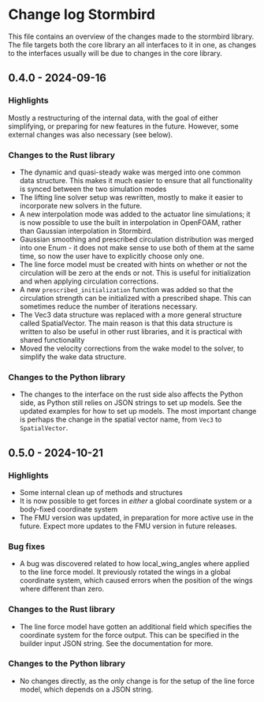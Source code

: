 # Change log Stormbird

This file contains an overview of the changes made to the stormbird library. The file targets both the core library an all interfaces to it in one, as changes to the interfaces usually will be due to changes in the core library.

## 0.4.0 - 2024-09-16

### Highlights
Mostly a restructuring of the internal data, with the goal of either simplifying, or preparing for new features in the future. However, some external changes was also necessary (see below). 

### Changes to the Rust library
- The dynamic and quasi-steady wake was merged into one common data structure. This makes it much easier to ensure that all functionality is synced between the two simulation modes
- The lifting line solver setup was rewritten, mostly to make it easier to incorporate new solvers in the future. 
- A new interpolation mode was added to the actuator line simulations; it is now possible to use the built in interpolation in OpenFOAM, rather than Gaussian interpolation in Stormbird. 
- Gaussian smoothing and prescribed circulation distribution was merged into one Enum - it does not make sense to use both of them at the same time, so now the user have to explicitly choose only one.
- The line force model must be created with hints on whether or not the circulation will be zero at the ends or not. This is useful for initialization and when applying circulation corrections.
- A new `prescribed_initialization` function was added so that the circulation strength can be initialized with a prescribed shape. This can sometimes reduce the number of iterations necessary.
- The Vec3 data structure was replaced with a more general structure called SpatialVector. The main reason is that this data structure is written to also be useful in other rust libraries, and it is practical with shared functionality
- Moved the velocity corrections from the wake model to the solver, to simplify the wake data structure.

### Changes to the Python library
- The changes to the interface on the rust side also affects the Python side, as Python still relies on JSON strings to set up models. See the updated examples for how to set up models. The most important change is perhaps the change in the spatial vector name, from `Vec3` to `SpatialVector`. 

## 0.5.0 - 2024-10-21

### Highlights
- Some internal clean up of methods and structures
- It is now possible to get forces in *either* a global coordinate system or a body-fixed coordinate system
- The FMU version was updated, in preparation for more active use in the future. Expect more updates to the FMU version in future releases.

### Bug fixes
- A bug was discovered related to how local_wing_angles where applied to the line force model. It previously rotated the wings in a global coordinate system, which caused errors when the position of the wings where different than zero.

### Changes to the Rust library
- The line force model have gotten an additional field which specifies the coordinate system for the force output. This can be specified in the builder input JSON string. See the documentation for more.

### Changes to the Python library
- No changes directly, as the only change is for the setup of the line force model, which depends on a JSON string.